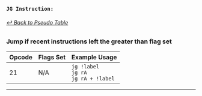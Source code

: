 ### `JG Instruction:`
###### [↩ Back to Pseudo Table](../README.md)
### Jump if recent instructions left the greater than flag set
| Opcode | Flags Set    | Example Usage |
|--------|-------------|---------------|
| 21     | N/A | `jg !label` <br> `jg rA` <br> `jg rA + !label` |
---
